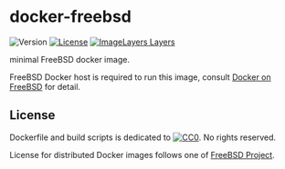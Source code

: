 # docker-freebsd

![Version](https://img.shields.io/github/tag/uchida/docker-freebsd.svg)
[![License](https://img.shields.io/github/license/uchida/docker-freebsd.svg)](https://tldrlegal.com/license/creative-commons-cc0-1.0-universal)
[![ImageLayers Layers](https://img.shields.io/imagelayers/layers/auchida/freebsd/latest.svg)](https://imagelayers.io/?images=auchida%2Ffreebsd:latest)

minimal FreeBSD docker image.

FreeBSD Docker host is required to run this image,
consult [Docker on FreeBSD](https://wiki.freebsd.org/Docker) for detail.

## License

Dockerfile and build scripts is dedicated to 
[![CC0](http://i.creativecommons.org/p/zero/1.0/80x15.png "CC0")](https://creativecommons.org/publicdomain/zero/1.0/).
No rights reserved.

License for distributed Docker images follows one of [FreeBSD Project](https://freebsd.org).
